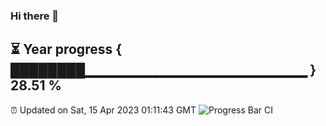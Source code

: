 ### Hi there 👋
⏳ Year progress { ████████▁▁▁▁▁▁▁▁▁▁▁▁▁▁▁▁▁▁▁▁▁▁ } 28.51 %
---
⏰ Updated on Sat, 15 Apr 2023 01:11:43 GMT
![Progress Bar CI](https://github.com/liununu/liununu/workflows/Progress%20Bar%20CI/badge.svg)
